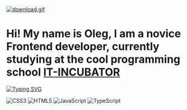 [![download.gif](https://i.postimg.cc/JzySkX8k/download.gif)](https://github.com/ArefevOleg)

# Hi! My name is Oleg, I am a novice Frontend developer, currently studying at the cool programming school [IT-INCUBATOR](https://it-incubator.io/)

[![Typing SVG](https://readme-typing-svg.demolab.com?font=Fira+Code&duration=15000&pause=1000&random=false&width=1200&lines=Hi!+My+name+is+Oleg%2C+I+am+a+novice+Frontend+developer%2C+currently+studying+at+the+cool+programming+school)](https://git.io/typing-svg)

![CSS3](https://img.shields.io/badge/css3-%231572B6.svg?style=for-the-badge&logo=css3&logoColor=white)
![HTML5](https://img.shields.io/badge/html5-%23E34F26.svg?style=for-the-badge&logo=html5&logoColor=white)
![JavaScript](https://img.shields.io/badge/javascript-%23323330.svg?style=for-the-badge&logo=javascript&logoColor=%23F7DF1E)
![TypeScript](https://img.shields.io/badge/typescript-%23007ACC.svg?style=for-the-badge&logo=typescript&logoColor=white)


